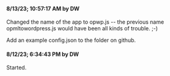 #### 8/13/23; 10:57:17 AM by DW

Changed the name of the app to opwp.js -- the previous name opmltowordpress.js would have been all kinds of trouble. ;-)

Add an example config.json to the folder on github.

#### 8/12/23; 6:34:43 PM by DW

Started.

